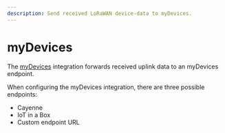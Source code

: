 ```yaml
---
description: Send received LoRaWAN device-data to myDevices.
---
```


# myDevices

The [myDevices](https://mydevices.com/) integration forwards received uplink
data to an myDevices endpoint.

When configuring the myDevices integration, there are three possible endpoints:

* Cayenne
* IoT in a Box
* Custom endpoint URL
